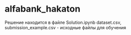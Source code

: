 # alfabank_hakaton
Решение находится в файле Solution.ipynb
dataset.csv, submission_example.csv - исходные файлы для обучения
